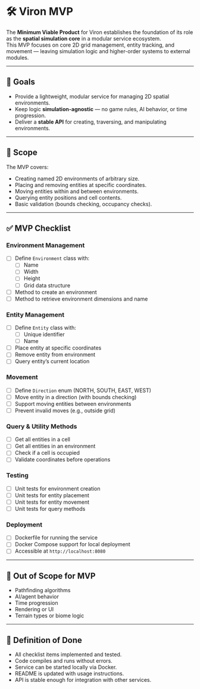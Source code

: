 # 🛠 Viron MVP

The **Minimum Viable Product** for Viron establishes the foundation of its role as the **spatial simulation core** in a modular service ecosystem.  
This MVP focuses on core 2D grid management, entity tracking, and movement — leaving simulation logic and higher-order systems to external modules.

---

## 🎯 Goals

- Provide a lightweight, modular service for managing 2D spatial environments.
- Keep logic **simulation-agnostic** — no game rules, AI behavior, or time progression.
- Deliver a **stable API** for creating, traversing, and manipulating environments.

---

## 📌 Scope

The MVP covers:

- Creating named 2D environments of arbitrary size.
- Placing and removing entities at specific coordinates.
- Moving entities within and between environments.
- Querying entity positions and cell contents.
- Basic validation (bounds checking, occupancy checks).

---

## ✅ MVP Checklist

### Environment Management
- [ ] Define `Environment` class with:
  - [ ] Name
  - [ ] Width
  - [ ] Height
  - [ ] Grid data structure
- [ ] Method to create an environment
- [ ] Method to retrieve environment dimensions and name

### Entity Management
- [ ] Define `Entity` class with:
  - [ ] Unique identifier
  - [ ] Name
- [ ] Place entity at specific coordinates
- [ ] Remove entity from environment
- [ ] Query entity’s current location

### Movement
- [ ] Define `Direction` enum (NORTH, SOUTH, EAST, WEST)
- [ ] Move entity in a direction (with bounds checking)
- [ ] Support moving entities between environments
- [ ] Prevent invalid moves (e.g., outside grid)

### Query & Utility Methods
- [ ] Get all entities in a cell
- [ ] Get all entities in an environment
- [ ] Check if a cell is occupied
- [ ] Validate coordinates before operations

### Testing
- [ ] Unit tests for environment creation
- [ ] Unit tests for entity placement
- [ ] Unit tests for entity movement
- [ ] Unit tests for query methods

### Deployment
- [ ] Dockerfile for running the service
- [ ] Docker Compose support for local deployment
- [ ] Accessible at `http://localhost:8080`

---

## 🚫 Out of Scope for MVP

- Pathfinding algorithms
- AI/agent behavior
- Time progression
- Rendering or UI
- Terrain types or biome logic

---

## 📍 Definition of Done

- All checklist items implemented and tested.
- Code compiles and runs without errors.
- Service can be started locally via Docker.
- README is updated with usage instructions.
- API is stable enough for integration with other services.